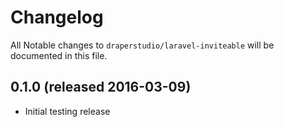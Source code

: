 # Changelog

All Notable changes to `draperstudio/laravel-inviteable` will be documented in this file.

## 0.1.0 (released 2016-03-09)

- Initial testing release
